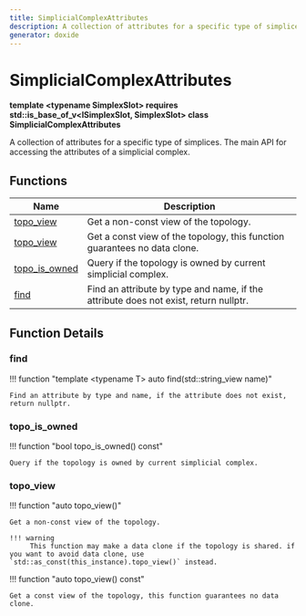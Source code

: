 ```yaml
---
title: SimplicialComplexAttributes
description: A collection of attributes for a specific type of simplices. The main API for accessing the attributes of a simplicial complex. 
generator: doxide
---
```



# SimplicialComplexAttributes

**template &lt;typename SimplexSlot&gt; requires std::is_base_of_v&lt;ISimplexSlot, SimplexSlot&gt; class SimplicialComplexAttributes**



A collection of attributes for a specific type of simplices. The main API for accessing the attributes of a simplicial complex.
 




## Functions

| Name | Description |
| ---- | ----------- |
| [topo_view](#topo_view) | Get a non-const view of the topology. |
| [topo_view](#topo_view) | Get a const view of the topology, this function guarantees no data clone.  |
| [topo_is_owned](#topo_is_owned) | Query if the topology is owned by current simplicial complex.  |
| [find](#find) | Find an attribute by type and name, if the attribute does not exist, return nullptr.  |

## Function Details

### find<a name="find"></a>
!!! function "template &lt;typename T&gt; auto find(std::string_view name)"

    
    
    Find an attribute by type and name, if the attribute does not exist, return nullptr.
         
    
    
    

### topo_is_owned<a name="topo_is_owned"></a>
!!! function "bool topo_is_owned() const"

    
    
    Query if the topology is owned by current simplicial complex.
         
    
    
    

### topo_view<a name="topo_view"></a>
!!! function "auto topo_view()"

    
    
    Get a non-const view of the topology.
    
    !!! warning
         This function may make a data clone if the topology is shared. if you want to avoid data clone, use `std::as_const(this_instance).topo_view()` instead.
        
    

!!! function "auto topo_view() const"

    
    
    Get a const view of the topology, this function guarantees no data clone.
         
    
    
    

